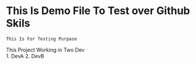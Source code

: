 # This Is Demo File To Test over Github Skils
	This Is For Testing Purpase
This Project Working in Two Dev  
	1. DevA
	2. DevB
